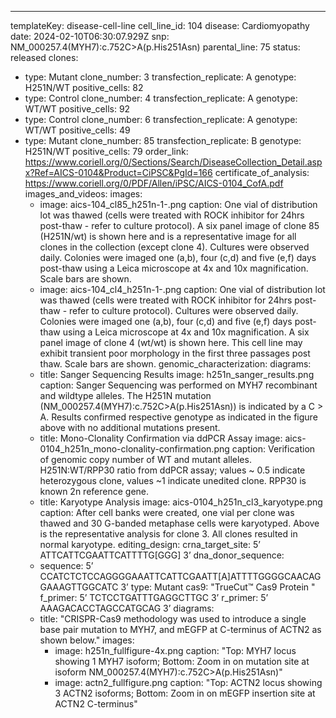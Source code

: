 ---
templateKey: disease-cell-line
cell_line_id: 104
disease: Cardiomyopathy
date: 2024-02-10T06:30:07.929Z
snp: NM_000257.4(MYH7):c.752C>A(p.His251Asn)
parental_line: 75
status: released
clones:
  - type: Mutant
    clone_number: 3
    transfection_replicate: A
    genotype: H251N/WT
    positive_cells: 82
  - type: Control
    clone_number: 4
    transfection_replicate: A
    genotype: WT/WT
    positive_cells: 92
  - type: Control
    clone_number: 6
    transfection_replicate: A
    genotype: WT/WT
    positive_cells: 49
  - type: Mutant
    clone_number: 85
    transfection_replicate: B
    genotype: H251N/WT
    positive_cells: 79
order_link: https://www.coriell.org/0/Sections/Search/DiseaseCollection_Detail.aspx?Ref=AICS-0104&Product=CiPSC&PgId=166
certificate_of_analysis: https://www.coriell.org/0/PDF/Allen/iPSC/AICS-0104_CofA.pdf
images_and_videos:
  images:
    - image: aics-104_cl85_h251n-1-.png
      caption: One vial of distribution lot was thawed (cells were treated with ROCK
        inhibitor for 24hrs post-thaw - refer to culture protocol). A six panel
        image of clone 85 (H251N/wt) is shown here and is a representative image
        for all clones in the collection (except clone 4). Cultures were
        observed daily. Colonies were imaged one (a,b), four (c,d) and five
        (e,f) days post-thaw using a Leica microscope at 4x and 10x
        magnification.  Scale bars are shown.
    - image: aics-104_cl4_h251n-1-.png
      caption: One vial of distribution lot was thawed (cells were treated with ROCK
        inhibitor for 24hrs post-thaw - refer to culture protocol). Cultures
        were observed daily. Colonies were imaged one (a,b), four (c,d) and five
        (e,f) days post-thaw using a Leica microscope at 4x and 10x
        magnification.  A six panel image of clone 4 (wt/wt) is shown here. This
        cell line may exhibit transient poor morphology in the first three
        passages post thaw. Scale bars are shown.
genomic_characterization:
  diagrams:
    - title: Sanger Sequencing Results
      image: h251n_sanger_results.png
      caption: Sanger Sequencing was performed on MYH7 recombinant and wildtype
        alleles. The H251N mutation (NM_000257.4(MYH7):c.752C>A(p.His251Asn)) is
        indicated by a C > A. Results confirmed respective genotype as indicated
        in the figure above with no additional mutations present. 
    - title: Mono-Clonality Confirmation via ddPCR Assay
      image: aics-0104_h251n_mono-clonality-confirmation.png
      caption: Verification of genomic copy number of WT and mutant alleles.
        H251N:WT/RPP30 ratio from ddPCR assay; values ~ 0.5 indicate
        heterozygous clone, values ~1 indicate unedited clone. RPP30 is known 2n
        reference gene. 
    - title: Karyotype Analysis
      image: aics-0104_h251n_cl3_karyotype.png
      caption: After cell banks were created, one vial per clone was thawed and 30
        G-banded metaphase cells were karyotyped. Above is the representative
        analysis for clone 3. All clones resulted in normal karyotype.
editing_design:
  crna_target_site: 5’ ATTCATTCGAATTCATTTTG[GGG] 3’
  dna_donor_sequence:
    - sequence: 5’ CCATCTCTCCAGGGGAAATTCATTCGAATT[A]ATTTTGGGGCAACAGGAAAGTTGGCATC 3’
      type: Mutant
  cas9: "TrueCut™ Cas9 Protein "
  f_primer: 5’ TCTCCTGATTTGAGGCTTGC 3’
  r_primer: 5’ AAAGACACCTAGCCATGCAG 3’
  diagrams:
    - title: "CRISPR-Cas9 methodology was used to introduce a single base pair mutation to MYH7, and mEGFP at C-terminus of ACTN2 as shown below."
      images:
        - image: h251n_fullfigure-4x.png
          caption: "Top: MYH7 locus showing 1 MYH7 isoform; Bottom: Zoom in on mutation site at isoform NM_000257.4(MYH7):c.752C>A(p.His251Asn)"
        - image: actn2_fullfigure.png
          caption: "Top: ACTN2 locus showing 3 ACTN2 isoforms; Bottom: Zoom in on mEGFP insertion site at ACTN2 C-terminus"